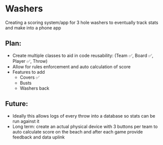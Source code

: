 # Washers
Creating a scoring system/app for 3 hole washers to eventually track stats and make into a phone app

## Plan:
- Create multiple classes to aid in code reusability: (Team ✅, Board ✅, Player ✅, Throw)
- Allow for rules enforcement and auto calculation of score
- Features to add
  - Covers ✅
  - Busts
  - Washers back

## Future:
- Ideally this allows logs of every throw into a database so stats can be run against it
- Long term: create an actual physical device with 3 buttons per team to auto calculate score on the beach and after each game provide feedback and data uplink